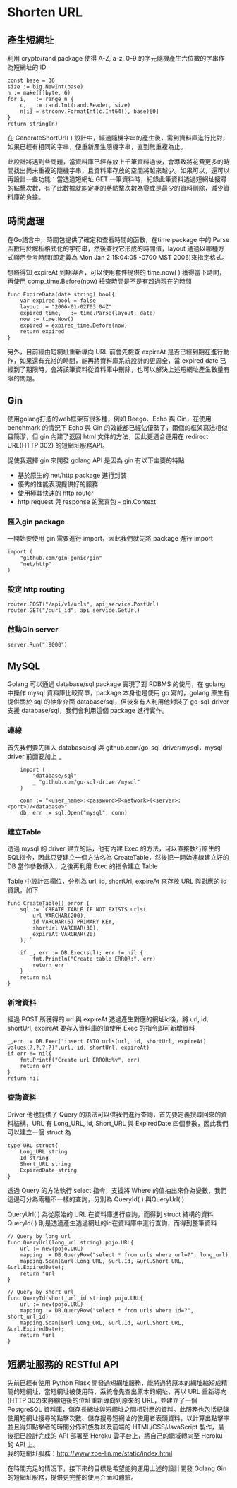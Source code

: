 # Shorten URL

## 產生短網址
利用 crypto/rand package 使得 A-Z, a-z, 0-9 的字元隨機產生六位數的字串作為短網址的 ID
```
const base = 36
size := big.NewInt(base)
n := make([]byte, 6)
for i, _ := range n {
    c, _ := rand.Int(rand.Reader, size)
    n[i] = strconv.FormatInt(c.Int64(), base)[0]
}
return string(n)
```
在 GenerateShortUrl( ) 設計中，經過隨機字串的產生後，需到資料庫進行比對，如果已經有相同的字串，便重新產生隨機字串，直到無重複為止。

此設計將遇到些問題，當資料庫已經存放上千筆資料過後，會導致將花費更多的時間找出尚未重複的隨機字串，且資料庫存放的空間將越來越少。如果可以，還可以再設計一些功能：當透過短網址 GET 一筆資料時，紀錄此筆資料透過短網址搜尋的點擊次數，有了此數據就能定期的將點擊次數為零或是最少的資料刪除，減少資料庫的負擔。

## 時間處理
在Go語言中，時間包提供了確定和查看時間的函數，在time package 中的 Parse 函數用於解析格式化的字符串，然後查找它形成的時間值，layout 通過以哪種方式顯示參考時間(即定義為 Mon Jan 2 15:04:05 -0700 MST 2006)來指定格式。

想將得知 expireAt 到期與否，可以使用套件提供的 time.now( ) 獲得當下時間，再使用 comp_time.Before(now) 檢查時間是不是有超過現在的時間
```
func ExpireData(date string) bool{
	var expired bool = false
	layout := "2006-01-02T03:04Z"
	expired_time, _ := time.Parse(layout, date)
	now := time.Now()
	expired = expired_time.Before(now)
	return expired
}
```

另外，目前經由短網址重新導向 URL 前會先檢查 expireAt 是否已經到期在進行動作，如果還有充裕的時間，能再將資料庫系統設計的更周全，當 expired date 已經到了期限時，會將該筆資料從資料庫中刪除，也可以解決上述短網址產生數量有限的問題。

## Gin
使用golang打造的web框架有很多種，例如 Beego、Echo 與 Gin，在使用 benchmark 的情況下 Echo 與 Gin 的效能都已經佔優勢了，兩個的框架寫法相似且簡潔，但 gin 內建了返回 html 文件的方法，因此更適合運用在 redirect URL(HTTP 302) 的短網址服務API。

促使我選擇 gin 來開發 golang API 是因為 gin 有以下主要的特點
* 基於原生的 net/http package 進行封裝
* 優秀的性能表現提供好的服務
* 使用極其快速的 http router
* http request 與 response 的驚喜包 - gin.Context


### 匯入gin package
一開始要使用 gin 需要進行 import，因此我們就先將 package 進行 import
```
import (
    "github.com/gin-gonic/gin"
    "net/http"
)
```
### 設定 http routing
```
router.POST("/api/v1/urls", api_service.PostUrl)
router.GET("/:url_id", api_service.GetUrl)
```
### 啟動Gin server
```
server.Run(":8000")
```

## MySQL
Golang 可以通過 database/sql package 實現了對 RDBMS 的使用，在 golang 中操作 mysql 資料庫比較簡單，package 本身也是使用 go 寫的，golang 原生有提供關於 sql 的抽象介面 database/sql，但後來有人利用他封裝了 go-sql-driver 支援 database/sql，我們會利用這個 package 進行實作。
### 連線
首先我們要先匯入 database/sql 與 github.com/go-sql-driver/mysql，mysql driver 前面要加上 _
```
    import (
        "database/sql"
        _ "github.com/go-sql-driver/mysql"
    )
```
```
	conn := "<user_name>:<password>@<network>(<server>:<port>)/<database>"
	db, err := sql.Open("mysql", conn)
```
### 建立Table
透過 mysql 的 driver 建立的話，他有內建 Exec 的方法，可以直接執行原生的SQL指令，因此只要建立一個方法名為 CreateTable，然後把一開始連線建立好的 DB 當作參數傳入，之後再利用 Exec 的指令建立 Table

Table 中設計四欄位，分別為 url, id, shortUrl, expireAt 來存放 URL 與對應的 id 資訊，如下
```
func CreateTable() error {
	sql := `CREATE TABLE IF NOT EXISTS urls(
        url VARCHAR(200),
        id VARCHAR(6) PRIMARY KEY,
        shortUrl VARCHAR(30),
        expireAt VARCHAR(20)
	); `

	if _, err := DB.Exec(sql); err != nil {
		fmt.Println("Create table ERROR:", err)
		return err
	}
	return nil
}
```
### 新增資料
經過 POST 所獲得的 url 與 expireAt 透過產生對應的網址id後，將 url, id, shortUrl, expireAt 要存入資料庫的值使用 Exec 的指令即可新增資料
```
_,err := DB.Exec("insert INTO urls(url, id, shortUrl, expireAt) values(?,?,?,?)",url, id, shortUrl, expireAt)
if err != nil{
    fmt.Printf("Create url ERROR:%v", err)
    return err
}
return nil
```
### 查詢資料
Driver 他也提供了 Query 的語法可以供我們進行查詢，首先要定義搜尋回來的資料結構，URL 有 Long_URL, Id, Short_URL 與 ExpiredDate 四個參數，因此我們可以建立一個 struct 為
```
type URL struct{
	Long_URL string 
	Id string 
	Short_URL string 
	ExpiredDate string 
}
```
透過 Query 的方法執行 select 指令，支援將 Where 的值抽出來作為變數，我們這邊可分為兩種不一樣的查詢，分別為 QueryId( ) 與QueryUrl( )

QueryUrl( ) 為從原始的 URL 在資料庫進行查詢，而得到 struct 結構的資料
QueryId( ) 則是透過產生透過網址的id在資料庫中進行查詢，而得到整筆資料
```
// Query by long url
func QueryUrl(long_url string) pojo.URL{
	url := new(pojo.URL)
	mapping := DB.QueryRow("select * from urls where url=?", long_url)
	mapping.Scan(&url.Long_URL, &url.Id, &url.Short_URL, &url.ExpiredDate);
	return *url
}

// Query by short url
func QueryId(short_url_id string) pojo.URL{
	url := new(pojo.URL)
	mapping := DB.QueryRow("select * from urls where id=?", short_url_id)
	mapping.Scan(&url.Long_URL, &url.Id, &url.Short_URL, &url.ExpiredDate);
	return *url
}
```

## 短網址服務的 RESTful API 
先前已經有使用 Python Flask 開發過短網址服務，能將過將原本的網址縮短成精簡的短網址，當短網址被使用時，系統會先查出原本的網址，再以 URL 重新導向(HTTP 302)來將縮短後的位址重新導向到原來的 URL，並建立了一個 PostgreSQL 資料庫，儲存⻑網址與短網址之間相對應的資料。此服務也包括紀錄使用短網址搜尋的點擊次數、儲存搜尋短網址的使用者表頭資料，以計算出點擊率並且得知點擊者的時間分佈和族群以及前端的 HTML/CSS/JavaScript 製作，最後把已設計完成的 API 部署至 Heroku 雲平台上，將自己的網域轉向至 Heroku 的 API 上。  
我的短網址服務：<http://www.zoe-lin.me/static/index.html>  

在時間充足的情況下，接下來的目標是希望能夠運用上述的設計開發 Golang Gin 的短網址服務，提供更完整的使用介面和體驗。